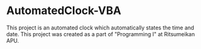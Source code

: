 # AutomatedClock-VBA
This project is an automated clock which automatically states the time and date. This project was created as a part of "Programming I" at Ritsumeikan APU.
